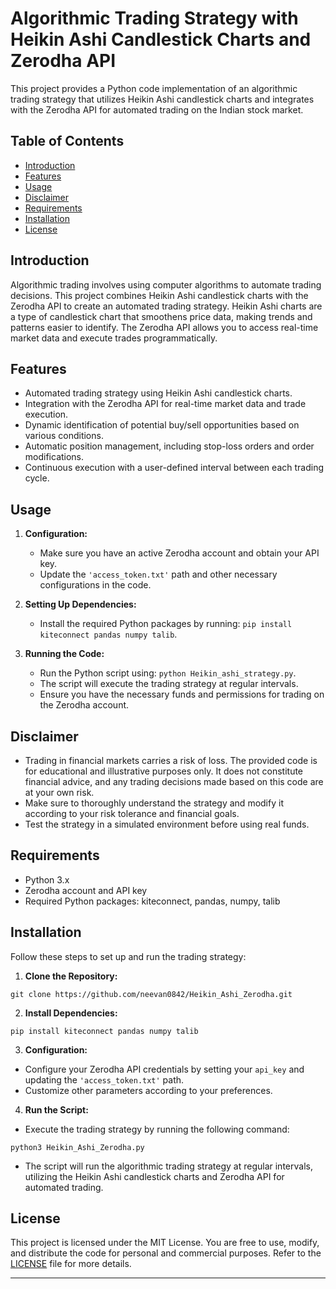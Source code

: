 # Algorithmic Trading Strategy with Heikin Ashi Candlestick Charts and Zerodha API

This project provides a Python code implementation of an algorithmic trading strategy that utilizes Heikin Ashi candlestick charts and integrates with the Zerodha API for automated trading on the Indian stock market.

## Table of Contents

- [Introduction](#introduction)
- [Features](#features)
- [Usage](#usage)
- [Disclaimer](#disclaimer)
- [Requirements](#requirements)
- [Installation](#installation)
- [License](#license)

## Introduction

Algorithmic trading involves using computer algorithms to automate trading decisions. This project combines Heikin Ashi candlestick charts with the Zerodha API to create an automated trading strategy. Heikin Ashi charts are a type of candlestick chart that smoothens price data, making trends and patterns easier to identify. The Zerodha API allows you to access real-time market data and execute trades programmatically.

## Features

- Automated trading strategy using Heikin Ashi candlestick charts.
- Integration with the Zerodha API for real-time market data and trade execution.
- Dynamic identification of potential buy/sell opportunities based on various conditions.
- Automatic position management, including stop-loss orders and order modifications.
- Continuous execution with a user-defined interval between each trading cycle.

## Usage

1. **Configuration:**
   - Make sure you have an active Zerodha account and obtain your API key.
   - Update the `'access_token.txt'` path and other necessary configurations in the code.

2. **Setting Up Dependencies:**
   - Install the required Python packages by running: `pip install kiteconnect pandas numpy talib`.

3. **Running the Code:**
   - Run the Python script using: `python Heikin_ashi_strategy.py`.
   - The script will execute the trading strategy at regular intervals.
   - Ensure you have the necessary funds and permissions for trading on the Zerodha account.

## Disclaimer

- Trading in financial markets carries a risk of loss. The provided code is for educational and illustrative purposes only. It does not constitute financial advice, and any trading decisions made based on this code are at your own risk.
- Make sure to thoroughly understand the strategy and modify it according to your risk tolerance and financial goals.
- Test the strategy in a simulated environment before using real funds.

## Requirements

- Python 3.x
- Zerodha account and API key
- Required Python packages: kiteconnect, pandas, numpy, talib

## Installation

Follow these steps to set up and run the trading strategy:

1. **Clone the Repository:**

```
git clone https://github.com/neevan0842/Heikin_Ashi_Zerodha.git
```
2. **Install Dependencies:**
```
pip install kiteconnect pandas numpy talib
```

3. **Configuration:**
- Configure your Zerodha API credentials by setting your `api_key` and updating the `'access_token.txt'` path.
- Customize other parameters according to your preferences.

4. **Run the Script:**
- Execute the trading strategy by running the following command:
```
python3 Heikin_Ashi_Zerodha.py
```
- The script will run the algorithmic trading strategy at regular intervals, utilizing the Heikin Ashi candlestick charts and Zerodha API for automated trading.

## License

This project is licensed under the MIT License. You are free to use, modify, and distribute the code for personal and commercial purposes. Refer to the [LICENSE](LICENSE.txt) file for more details.

---

